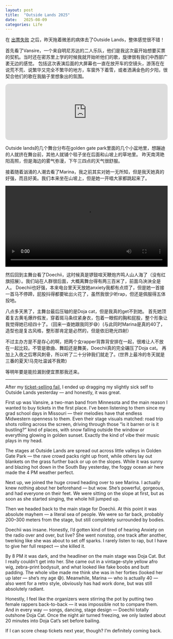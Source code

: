```yaml
---
layout: post
title:  "Outside Lands 2025"
date:   2025-08-09
categories: Life
---
```


在
<a href="https://zseun.github.io/life/2025/08/07/journal_26.html" target="_blank" rel="noopener noreferrer">出票失败</a>
之后，昨天拖着微恙的病体去了Outside Lands，整体感觉很不错！

首先看了Vansire，一个来自明尼苏达的二人乐队，他们是我这次最开始想要买票的契机。当时还在密苏里上学的时候我就开始听他们的歌，旋律很有我们中西部广袤无边的感觉。
包括这次表演后面的大屏幕也一直在放开车的空镜头，游荡在在说荒不荒、说繁华又完全不繁华的地方，车窗外下着雪，或者洒满金色的夕阳，很契合他们的歌在我脑子里想象出的氛围。

<iframe allow="autoplay *; encrypted-media *; fullscreen *; clipboard-write" frameborder="0" height="175" style="width:100%;max-width:660px;overflow:hidden;border-radius:10px;" sandbox="allow-forms allow-popups allow-same-origin allow-scripts allow-storage-access-by-user-activation allow-top-navigation-by-user-activation" src="https://embed.music.apple.com/us/song/metamodernity/1624143007"></iframe>

Outside lands的几个舞台分布在golden gate park里面的几个小盆地里，想蹦迪的人就挤在舞台前，其他人就铺个毯子坐在后面和山坡上的草地里。
昨天南湾艳阳高照，但是海边的雾气弥漫，下午三四点的天气很舒服。

接着随着汹涌的人潮去看了Marina，我之前其实对她一无所知，但是我天她真的好强，而且好美。我们本来坐在山坡上，但是她一开唱大家都跳起来了。

<video width="100%" controls>
  <source src="https://github.com/ZsEun/ZsEun.github.io/raw/refs/heads/main/image/IMG_0654.MP4" type="video/mp4">
  Your browser does not support the video tag.
</video>

然后回到主舞台看了Doechii，这时候真是锣鼓喧天鞭炮齐鸣人山人海了（没有红旗招展）。我们站在人群很后面，大概离舞台得有两三百米了，前面乌泱泱全是人。
Doechii也好强，本来电台里天天放她anxiety我都有点烦了，但是她一首接一首马不停蹄，屁股抖得都要呲出火花了，虽然我很少听rap，但还是佩服得五体投地。

八点多天黑了，主舞台最后压轴的是Doja cat，但是我真的get不到她。
首先她顶着复古黄毛爆炸假发，穿着斑马条纹紧身衣，包着一眼假的胸和屁股，整个形象让我觉得她已经四十了。（回来一查她跟我同岁😅）(与此同时Marina是真的40了，造型也是复古风格，整形那肯定是必然的，但是依旧艳光四射）

不过主办方是不是存心的啊，把两个女rapper背靠背安排在一起，很难让人不放在一起比较。不管是歌曲、舞蹈还是舞美，Doechii真的完全碾压了Doja cat。
再加上入夜之后寒风刺骨，所以听了二十分钟我们就走了。(世界上最冷的冬天就是三番的夏天!马克吐温诚不我欺)

等明年要是能捡漏到便宜票那我还来。

---

After my
<a href="https://zseun.github.io/life/2025/08/07/journal_26.html" target="_blank" rel="noopener noreferrer">ticket-selling fail</a>,
I ended up dragging my slightly sick self to Outside Lands yesterday — and honestly, it was great.

First up was Vansire, a two-man band from Minnesota and the main reason I wanted to buy tickets in the first place.
I’ve been listening to them since my grad school days in Missouri — their melodies have that endless Midwestern openness to them.
Even their stage visuals matched: road trip shots rolling across the screen, 
driving through those “is it barren or is it bustling?” kind of places, 
with snow falling outside the window or everything glowing in golden sunset. 
Exactly the kind of vibe their music plays in my head.

The stages at Outside Lands are spread out across little valleys in Golden Gate Park — the rave crowd packs right up front, 
while others lay out blankets on the grass further back or up on the slopes.
While it was sunny and blazing hot down in the South Bay yesterday, the foggy ocean air here made the 4 PM weather perfect.

Next up, we joined the huge crowd heading over to see Marina.
I actually knew nothing about her beforehand — but wow. She’s powerful, gorgeous, and had everyone on their feet.
We were sitting on the slope at first, but as soon as she started singing, the whole hill jumped up.

Then we headed back to the main stage for Doechii.
At this point it was absolute mayhem — a literal sea of people.
We were so far back, probably 200–300 meters from the stage, but still completely surrounded by bodies.

Doechii was insane.
Honestly, I’d gotten kind of tired of hearing Anxiety on the radio over and over, but live? 
She went nonstop, one track after another, twerking like she was about to set off sparks.
I rarely listen to rap, but I have to give her full respect — she killed it.

By 8 PM it was dark, and the headliner on the main stage was Doja Cat.
But I really couldn’t get into her.
She came out in a vintage-style yellow afro wig, zebra-print bodysuit, and what looked like fake boobs and butt padding.
The whole vibe made me think she was in her forties (looked her up later — she’s my age 😅).
Meanwhile, Marina — who is actually 40 — also went for a retro style, obviously has had work done, but was still absolutely radiant.

Honestly, I feel like the organizers were stirring the pot by putting two female rappers back-to-back — 
it was impossible not to compare them.
And in every way — songs, dancing, stage design — Doechii totally outshone Doja Cat.
Once the night air turned freezing, we only lasted about 20 minutes into Doja Cat’s set before bailing.

If I can score cheap tickets next year, though? I’m definitely coming back.
